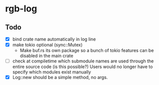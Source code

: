 # rgb-log

## Todo

- [x] bind crate name automatically in log line
- [x] make tokio optional (sync::Mutex)
  - Make buf.rs its own package so a bunch of tokio features can be disabled in the main crate
- [ ] check at compiletime which submodule names are used through the entire source code (is this possible?) Users would no longer have to specify which modules exist manually
- [x] Log::new should be a simple method, no args.
